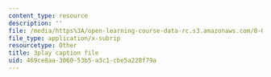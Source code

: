```yaml
---
content_type: resource
description: ''
file: /media/https%3A/open-learning-course-data-rc.s3.amazonaws.com/8-01sc-classical-mechanics-fall-2016/469ce8aa306053b5a3c1cbe5a228f79a_oQqskrRWGco.vtt
file_type: application/x-subrip
resourcetype: Other
title: 3play caption file
uid: 469ce8aa-3060-53b5-a3c1-cbe5a228f79a
---
```

